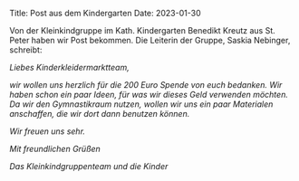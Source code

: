 Title: Post aus dem Kindergarten
Date: 2023-01-30
 
<!-- optional
:summary: Herzlich willkommen beim Kinderkleidermarkt St. Peter
-->

Von der Kleinkindgruppe im Kath. Kindergarten Benedikt Kreutz aus St. Peter haben wir Post bekommen. Die Leiterin der Gruppe, Saskia Nebinger, schreibt:

*Liebes Kinderkleidermarktteam,*

*wir wollen uns herzlich für die 200 Euro Spende von euch bedanken. Wir haben schon ein paar Ideen, für was wir dieses Geld verwenden möchten.
Da wir den Gymnastikraum nutzen, wollen wir uns ein paar Materialen anschaffen, die wir dort dann benutzen können.*

*Wir freuen uns sehr.*

*Mit freundlichen Grüßen*

*Das Kleinkindgruppenteam und die Kinder*

